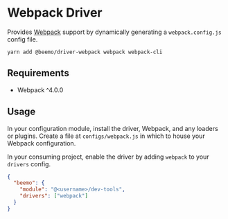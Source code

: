 # Webpack Driver

Provides [Webpack](https://github.com/webpack/webpack) support by dynamically generating a
`webpack.config.js` config file.

```
yarn add @beemo/driver-webpack webpack webpack-cli
```

## Requirements

- Webpack ^4.0.0

## Usage

In your configuration module, install the driver, Webpack, and any loaders or plugins. Create a file
at `configs/webpack.js` in which to house your Webpack configuration.

In your consuming project, enable the driver by adding `webpack` to your `drivers` config.

```json
{
  "beemo": {
    "module": "@<username>/dev-tools",
    "drivers": ["webpack"]
  }
}
```

